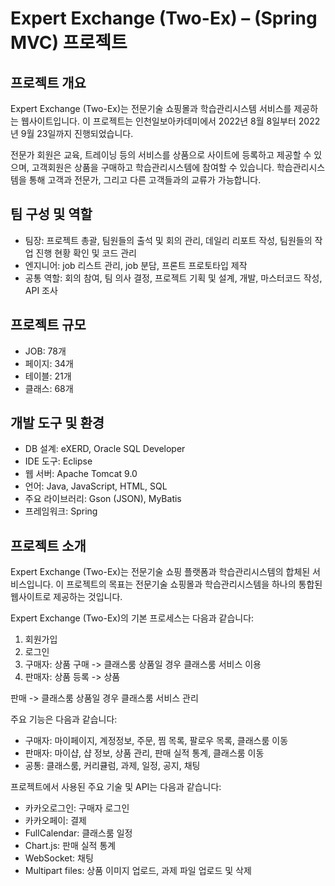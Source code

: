# Expert Exchange (Two-Ex) – (Spring MVC) 프로젝트

## 프로젝트 개요
Expert Exchange (Two-Ex)는 전문기술 쇼핑몰과 학습관리시스템 서비스를 제공하는 웹사이트입니다. 이 프로젝트는 인천일보아카데미에서 2022년 8월 8일부터 2022년 9월 23일까지 진행되었습니다.

전문가 회원은 교육, 트레이닝 등의 서비스를 상품으로 사이트에 등록하고 제공할 수 있으며, 고객회원은 상품을 구매하고 학습관리시스템에 참여할 수 있습니다. 학습관리시스템을 통해 고객과 전문가, 그리고 다른 고객들과의 교류가 가능합니다.

## 팀 구성 및 역할
- 팀장: 프로젝트 총괄, 팀원들의 출석 및 회의 관리, 데일리 리포트 작성, 팀원들의 작업 진행 현황 확인 및 코드 관리
- 엔지니어: job 리스트 관리, job 분담, 프론트 프로토타입 제작
- 공통 역할: 회의 참여, 팀 의사 결정, 프로젝트 기획 및 설계, 개발, 마스터코드 작성, API 조사

## 프로젝트 규모
- JOB: 78개
- 페이지: 34개
- 테이블: 21개
- 클래스: 68개

## 개발 도구 및 환경
- DB 설계: eXERD, Oracle SQL Developer
- IDE 도구: Eclipse
- 웹 서버: Apache Tomcat 9.0
- 언어: Java, JavaScript, HTML, SQL
- 주요 라이브러리: Gson (JSON), MyBatis
- 프레임워크: Spring

## 프로젝트 소개
Expert Exchange (Two-Ex)는 전문기술 쇼핑 플랫폼과 학습관리시스템의 합체된 서비스입니다. 이 프로젝트의 목표는 전문기술 쇼핑몰과 학습관리시스템을 하나의 통합된 웹사이트로 제공하는 것입니다.

Expert Exchange (Two-Ex)의 기본 프로세스는 다음과 같습니다:
1. 회원가입
2. 로그인
3. 구매자: 상품 구매 -> 클래스룸 상품일 경우 클래스룸 서비스 이용
4. 판매자: 상품 등록 -> 상품

 판매 -> 클래스룸 상품일 경우 클래스룸 서비스 관리

주요 기능은 다음과 같습니다:
- 구매자: 마이페이지, 계정정보, 주문, 찜 목록, 팔로우 목록, 클래스룸 이동
- 판매자: 마이샵, 샵 정보, 상품 관리, 판매 실적 통계, 클래스룸 이동
- 공통: 클래스룸, 커리큘럼, 과제, 일정, 공지, 채팅

프로젝트에서 사용된 주요 기술 및 API는 다음과 같습니다:
- 카카오로그인: 구매자 로그인
- 카카오페이: 결제
- FullCalendar: 클래스룸 일정
- Chart.js: 판매 실적 통계
- WebSocket: 채팅
- Multipart files: 상품 이미지 업로드, 과제 파일 업로드 및 삭제
